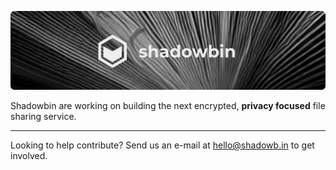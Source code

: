 ![Banner](profile/shadowbin_banner.png)

Shadowbin are working on building the next encrypted, **privacy focused** file sharing service.

---

Looking to help contribute? Send us an e-mail at [hello@shadowb.in](mailto:hello@shadowb.in) to get involved.
